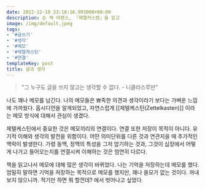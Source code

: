 ```yaml
---
date: 2022-12-10 23:18:16.991000+00:00
description: 숀 케 아렌스, 『제텔카스텐』을 읽고
image: /img/default.jpeg
tags:
- '#글쓰기'
- '#생각'
- '#메모'
- '#제텔케스틴'
- '#연결'
templateKey: post
title: 글과 생각
---
```


> "그 누구도 글을 쓰지 않고는 생각할 수 없다. - 니클라스루만"

나도 꽤나 메모를 남긴다. 나의 메모들은 뾰족한 의견과 생각이라기 보다는 가벼운 느낌에 가까웠다. 옵시디언을 알게되었고, 자연스럽게 [[제텔케스틴(Zettelkasten)]] 이라는 메모 방식에 대해서 관심이 생겼다.

제텔케스틴에서 중요한 것은 메모끼리의 연결이다. 연결 또한 저장이 목적이 아니다. 유기적 이해와 생각의 발전을 위함이다. 어떤 의미단위를 다른 것과 연관지을 때 추가적인 맥락이 발생한다. 가령 동맥, 정맥의 특성을 그저 암기하는 것과, 그것이 심장에서 어떻게 나가고 들어오는지를 연결시켜 이해하는 것은 엄연히 다르다. 

책을 읽고나서 메모에 대해 많은 생각이 바뀌었다. 나는 기억을 저장하는데 메모를 했다. 엄밀히 말하면 기억을 저장하는 목적으로 메모를 했지만, 꽤나 쓸모가 없는 것이다. 꺼내보지 않으니까. 적기만 하면 뭐 할껀데? 에서 벗어나고 싶었다. 